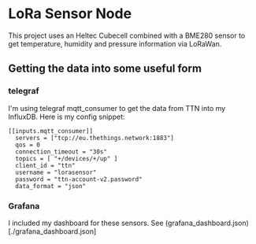 # LoRa Sensor Node

This project uses an Heltec Cubecell combined with a BME280 sensor to get
temperature, humidity and pressure information via LoRaWan.




## Getting the data into some useful form

### telegraf

I'm using telegraf mqtt_consumer to get the data from TTN into my InfluxDB. Here is my config snippet:

```
[[inputs.mqtt_consumer]]
  servers = ["tcp://eu.thethings.network:1883"]
  qos = 0
  connection_timeout = "30s"
  topics = [ "+/devices/+/up" ]
  client_id = "ttn"
  username = "lorasensor"
  password = "ttn-account-v2.password"
  data_format = "json"

```


### Grafana

I included my dashboard for these sensors. See (grafana_dashboard.json)[./grafana_dashboard.json]
